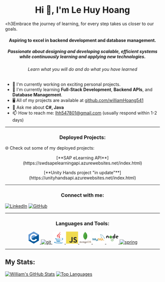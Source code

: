 <h1 align="center">Hi 👋, I'm Le Huy Hoang</h1> 

<h3Embrace the journey of learning, for every step takes us closer to our goals.
<h4 align="center">Aspiring to excel in backend development and database management.</h4>
<h5 align="center">Passionate about designing and developing scalable, efficient systems while continuously learning and applying new technologies.</h5>
<h6 align="center">Learn what you will do and do what you have learned</h6>


- 🌟 I'm currently working on exciting personal projects.
- 🌱 I'm currently learning **Full-Stack Development**, **Backend APIs**, and **Database Management**.
- 🖥️ All of my projects are available at [github.com/williamHoang541](https://github.com/williamHoang541)
- 💬 Ask me about **C#, Java**
- 📫 How to reach me: lhh547801@gmail.com (usually respond within 1-2 days)

---

<h3 align="center">Deployed Projects:</h3>
🌐 Check out some of my deployed projects:  
<p align="center">[**SAP eLearning API**](https://swdsapelearningapi.azurewebsites.net/index.html)</p>
<p align="center">[**Unity Hands project "in update"**](https://unityhandsapi.azurewebsites.net/index.html)</p>

---


<h3 align="center">Connect with me:</h3>

[![LinkedIn](https://img.shields.io/badge/LinkedIn-0A66C2?style=for-the-badge&logo=linkedin&logoColor=white)]([(https://www.linkedin.com/in/huy-ho%C3%A0ng-l%C3%AA-7a9931229/)])
[![GitHub](https://img.shields.io/badge/GitHub-181717?style=for-the-badge&logo=github&logoColor=white)](https://github.com/williamHoang541)

---

<h3 align="center">Languages and Tools:</h3>
<p align="center"> <a href="https://www.cprogramming.com/" target="_blank" rel="noreferrer"> <img src="https://raw.githubusercontent.com/devicons/devicon/master/icons/c/c-original.svg" alt="c" width="40" height="40"/> </a> 
<a href="https://git-scm.com/" target="_blank" rel="noreferrer"> <img src="https://www.vectorlogo.zone/logos/git-scm/git-scm-icon.svg" alt="git" width="40" height="40"/> </a> <a href="https://www.java.com" target="_blank" rel="noreferrer"> <img src="https://raw.githubusercontent.com/devicons/devicon/master/icons/java/java-original.svg" alt="java" width="40" height="40"/> </a> <a href="https://developer.mozilla.org/en-US/docs/Web/JavaScript" target="_blank" rel="noreferrer"> <img src="https://raw.githubusercontent.com/devicons/devicon/master/icons/javascript/javascript-original.svg" alt="javascript" width="40" height="40"/> </a> <a href="https://www.mongodb.com/" target="_blank" rel="noreferrer"> <img src="https://raw.githubusercontent.com/devicons/devicon/master/icons/mongodb/mongodb-original-wordmark.svg" alt="mongodb" width="40" height="40"/> </a> <a href="https://www.mysql.com/" target="_blank" rel="noreferrer"> <img src="https://raw.githubusercontent.com/devicons/devicon/master/icons/mysql/mysql-original-wordmark.svg" alt="mysql" width="40" height="40"/> </a> <a href="https://nodejs.org" target="_blank" rel="noreferrer"> <img src="https://raw.githubusercontent.com/devicons/devicon/master/icons/nodejs/nodejs-original-wordmark.svg" alt="nodejs" width="40" height="40"/> </a> <a href="https://spring.io/" target="_blank" rel="noreferrer"> <img src="https://www.vectorlogo.zone/logos/springio/springio-icon.svg" alt="spring" width="40" height="40"/> </a> </p>

---

## My Stats:

[![William's GitHub Stats](https://github-readme-stats.vercel.app/api?username=williamHoang541&show_icons=true&theme=radical)](https://github.com/anuraghazra/github-readme-stats)
[![Top Languages](https://github-readme-stats.vercel.app/api/top-langs/?username=williamHoang541&layout=compact&theme=radical)](https://github.com/anuraghazra/github-readme-stats)
